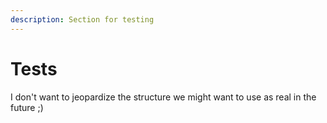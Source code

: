 ```yaml
---
description: Section for testing
---
```


# Tests

I don't want to jeopardize the structure we might want to use as real in the future ;\)

